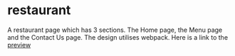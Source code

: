 # restaurant
A restaurant page which has 3 sections. The Home page, the Menu page and the Contact Us page.
The design utilises webpack.
Here is a link to the <a href="https://dimejidj.github.io/restaurant/">preview<a/> 
